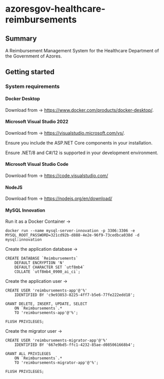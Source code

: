 # azoresgov-healthcare-reimbursements

## Summary

A Reimbursement Management System for the Healthcare Department of the Government of Azores.

## Getting started

### System requirements

#### Docker Desktop

Download from → https://www.docker.com/products/docker-desktop/.

#### Microsoft Visual Studio 2022

Download from → https://visualstudio.microsoft.com/vs/.

Ensure you include the ASP.NET Core components in your installation.

Ensure .NET/8 and C#/12 is supported in your development environment.

#### Microsoft Visual Studio Code

Download from → https://code.visualstudio.com/

#### NodeJS

Download from → https://nodejs.org/en/download/

#### MySQL Innovation

Run it as a Docker Container →

```
docker run --name mysql-server-innovation -p 3306:3306 -e MYSQL_ROOT_PASSWORD=321cd92b-d888-4e2e-96f9-73cedbca038d -d mysql:innovation
```

Create the application database →

```
CREATE DATABASE `Reimbursements` 
    DEFAULT ENCRYPTION 'N'
	DEFAULT CHARACTER SET `utf8mb4`
    COLLATE `utf8mb4_0900_ai_ci`;
```

Create the application user →

```
CREATE USER 'reimbursements-app'@'%'
	IDENTIFIED BY 'c9e93853-8225-4ff7-b5e6-77fe222edd18';
    
GRANT DELETE, INSERT, UPDATE, SELECT
	ON `Reimbursements`.* 
	TO 'reimbursements-app'@'%';

FLUSH PRIVILEGES;
```

Create the migrator user →

```
CREATE USER 'reimbursements-migrator-app'@'%'
	IDENTIFIED BY '667e9bd5-ffc1-4232-85ae-d085061668b4';
    
GRANT ALL PRIVILEGES
	ON `Reimbursements`.* 
	TO 'reimbursements-migrator-app'@'%';
    
FLUSH PRIVILEGES;
```